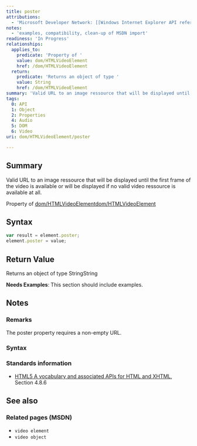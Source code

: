 ```yaml
---
title: poster
attributions:
  - 'Microsoft Developer Network: [[Windows Internet Explorer API reference](http://msdn.microsoft.com/en-us/library/ie/hh828809%28v=vs.85%29.aspx) Article]'
notes:
  - 'examples, compatibility, clean-up of MSDN import'
readiness: 'In Progress'
relationships:
  applies_to:
    predicate: 'Property of '
    value: dom/HTMLVideoElement
    href: /dom/HTMLVideoElement
  return:
    predicate: 'Returns an object of type '
    value: String
    href: /dom/HTMLVideoElement
summary: 'Valid URL to an image ressource that will be displayed until the first frame of the video is available or will be displayed if no valid video ressource is available at all.'
tags:
  0: API
  1: Object
  2: Properties
  4: Audio
  5: DOM
  6: Video
uri: dom/HTMLVideoElement/poster

---
```

## Summary

Valid URL to an image ressource that will be displayed until the first frame of the video is available or will be displayed if no valid video ressource is available at all.

Property of [dom/HTMLVideoElement](/dom/HTMLVideoElement)[dom/HTMLVideoElement](/dom/HTMLVideoElement)

## Syntax

``` js
var result = element.poster;
element.poster = value;
```

## Return Value

Returns an object of type StringString

**Needs Examples**: This section should include examples.

## Notes

### Remarks

The poster property requires a non-empty URL.

### Syntax

### Standards information

-   [HTML5 A vocabulary and associated APIs for HTML and XHTML](http://go.microsoft.com/fwlink/p/?linkid=221374), Section 4.8.6

## See also

### Related pages (MSDN)

-   `video element`
-   `video object`
